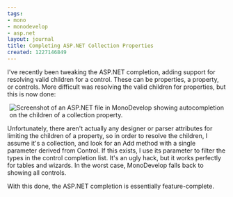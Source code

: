 ```yaml
---
tags:
- mono
- monodevelop
- asp.net
layout: journal
title: Completing ASP.NET Collection Properties
created: 1227146849
---
```

I've recently been tweaking the ASP.NET completion, adding support for resolving valid children for a control. These can be properties, a property, or controls. More difficult was resolving the valid children for properties, but this is now done:

<img src="http://mjhutchinson.com/files/images/MonoScreenshots/AspCollectionProperties.png" alt="Screenshot of an ASP.NET file in MonoDevelop showing autocompletion on the children of a collection property." style="max-width:98%; display:block;margin-left:auto;margin-right:auto;" />

Unfortunately, there aren't actually any designer or parser attributes for limiting the children of a property, so in order to resolve the children, I assume it's a collection, and look for an Add method with a single parameter derived from Control. If this exists, I use its parameter to filter the types in the control completion list. It's an ugly hack, but it works perfectly for tables and wizards. In the worst case, MonoDevelop falls back to showing all controls.

With this done, the ASP.NET completion is essentially feature-complete.
<!--break-->
